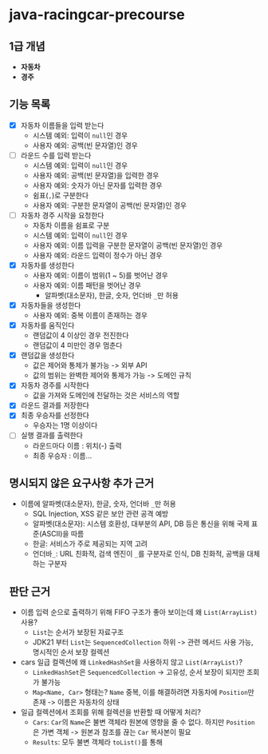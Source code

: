 # java-racingcar-precourse
## 1급 개념
- **자동차**
- **경주**

## 기능 목록
- [x] 자동차 이름들을 입력 받는다
  - 시스템 예외: 입력이 `null`인 경우
  - 사용자 예외: 공백(빈 문자열)인 경우
- [ ] 라운드 수를 입력 받는다
  - 시스템 예외: 입력이 `null`인 경우
  - 사용자 예외: 공백(빈 문자열)을 입력한 경우
  - 사용자 예외: 숫자가 아닌 문자를 입력한 경우
  - 쉼표(`,`)로 구분한다
  - 사용자 예외: 구분한 문자열이 공백(빈 문자열)인 경우
- [ ] 자동차 경주 시작을 요청한다
  - 자동차 이름을 쉼표로 구분
  - 시스템 예외: 입력이 `null`인 경우
  - 사용자 예외: 이름 입력을 구분한 문자열이 공백(빈 문자열)인 경우
  - 사용자 예외: 라운드 입력이 정수가 아닌 경우
- [x] 자동차를 생성한다
  - 사용자 예외: 이름이 범위(1 ~ 5)를 벗어난 경우
  - 사용자 예외: 이름 패턴을 벗어난 경우
    - 알파벳(대소문자), 한글, 숫자, 언더바 `_`만 허용
- [x] 자동차들을 생성한다
  - 사용자 예외: 중복 이름이 존재하는 경우
- [x] 자동차를 움직인다
  - 랜덤값이 4 이상인 경우 전진한다
  - 랜덤값이 4 미만인 경우 멈춘다
- [x] 랜덤값을 생성한다
  - 값은 제어와 통제가 불가능 -> 외부 API
  - 값의 범위는 완벽한 제어와 통제가 가능 -> 도메인 규칙
- [x] 자동차 경주를 시작한다
  - 값을 가져와 도메인에 전달하는 것은 서비스의 역할
- [x] 라운드 결과를 저장한다
- [x] 최종 우승자를 선정한다
  - 우승자는 1명 이상이다
- [ ] 실행 결과를 출력한다
  - 라운드마다 이름 : 위치(-) 출력
  - 최종 우승자 : 이름...

## 명시되지 않은 요구사항 추가 근거
- 이름에 알파벳(대소문자), 한글, 숫자, 언더바 `_`만 허용
  - SQL Injection, XSS 같은 보안 관련 공격 예방
  - 알파벳(대소문자): 시스템 호환성, 대부분의 API, DB 등은 통신을 위해 국제 표준(ASCII)을 따름
  - 한글: 서비스가 주로 제공되는 지역 고려
  - 언더바`_`: URL 친화적, 검색 엔진이 `_`를 구분자로 인식, DB 친화적, 공백을 대체하는 구분자

## 판단 근거
- 이름 입력 순으로 출력하기 위해 FIFO 구조가 좋아 보이는데 왜 `List(ArrayList)` 사용?
  - `List`는 순서가 보장된 자료구조
  - JDK21 부터 `List`는 `SequencedCollection` 하위 -> 관련 메서드 사용 가능, 명시적인 순서 보장 컬렉션
- cars 일급 컬렉션에 왜 `LinkedHashSet`을 사용하지 않고 `List(ArrayList)`?
  - `LinkedHashSet`은 `SequencedCollection` -> 고유성, 순서 보장이 되지만 조회가 불가능
  - `Map<Name, Car>` 형태는? `Name` 중복, 이를 해결하려면 자동차에 `Position`만 존재 -> 이름은 자동차의 상태
- 일급 컬렉션에서 조회를 위해 컬렉션을 반환할 때 어떻게 처리?
  - `Cars`: `Car`의 `Name`은 불변 객체라 원본에 영향을 줄 수 없다. 하지만 `Position`은 가변 객체 -> 원본과 참조를 끊는 `Car` 복사본이 필요
  - `Results`: 모두 불변 객체라 `toList()`를 통해  
